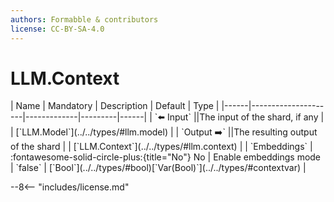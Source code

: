 ```yaml
---
authors: Formabble & contributors
license: CC-BY-SA-4.0
---
```



# LLM.Context

<div class="sh-parameters" markdown="1">
| Name | Mandatory | Description | Default | Type |
|------|---------------------|-------------|---------|------|
| `⬅️ Input` ||The input of the shard, if any | | [`LLM.Model`](../../types/#llm.model) |
| `Output ➡️` ||The resulting output of the shard | | [`LLM.Context`](../../types/#llm.context) |
| `Embeddings` | :fontawesome-solid-circle-plus:{title="No"} No  | Enable embeddings mode | `false` | [`Bool`](../../types/#bool)[`Var(Bool)`](../../types/#contextvar) |

</div>



--8<-- "includes/license.md"

